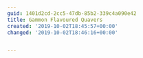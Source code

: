 ```yaml
---
guid: 1401d2cd-2cc5-47db-85b2-339c4a090e42
title: Gammon Flavoured Quavers
created: '2019-10-02T18:45:57+00:00'
changed: '2019-10-02T18:46:16+00:00'


---
```


